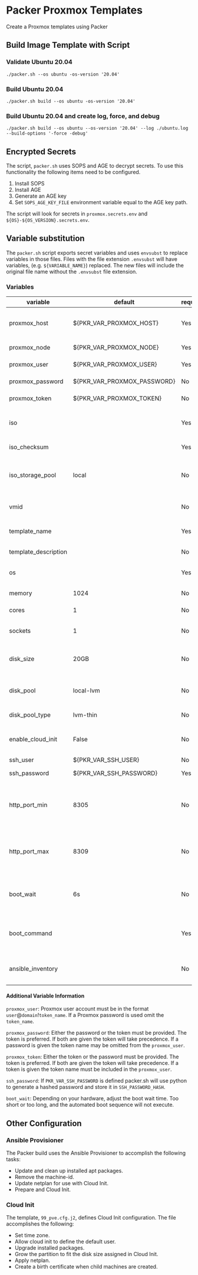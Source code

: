 # Packer Proxmox Templates

Create a Proxmox templates using Packer

## Build Image Template with Script

### Validate Ubuntu 20.04

```shell
./packer.sh --os ubuntu -os-version '20.04'
```

### Build Ubuntu 20.04

```shell
./packer.sh build --os ubuntu -os-version '20.04'
```

### Build Ubuntu 20.04 and create log, force, and debug

```shell
./packer.sh build --os ubuntu --os-version '20.04' --log ./ubuntu.log --build-options '-force -debug'
```

## Encrypted Secrets

The script, `packer.sh` uses SOPS and AGE to decrypt secrets.  To use this functionality the following items need to be configured.

1. Install SOPS
2. Install AGE
3. Generate an AGE key
4. Set `SOPS_AGE_KEY_FILE` environment variable equal to the AGE key path.

The script will look for secrets in `proxmox.secrets.env` and `${OS}-${OS_VERSION}.secrets.env`.

## Variable substitution

The `packer.sh` script exports secret variables and uses `envsubst` to replace variables in those files.  Files with the file extension `.envsubst` will have variables, (e.g. `${VARIABLE_NAME}`) replaced.  The new files will include the original file name without the `.envsubst` file extension.

### Variables

| variable             | default                     | required | description                                      |
| -------------------- | --------------------------- | -------- | ------------------------------------------------ |
| proxmox_host         | ${PKR_VAR_PROXMOX_HOST}     | Yes      | Proxmox FQDN host name and port                  |
| proxmox_node         | ${PKR_VAR_PROXMOX_NODE}     | Yes      | Proxmox node name                                |
| proxmox_user         | ${PKR_VAR_PROXMOX_USER}     | Yes      | Proxmox user name                                |
| proxmox_password     | ${PKR_VAR_PROXMOX_PASSWORD} | No       | Proxmox password                                 |
| proxmox_token        | ${PKR_VAR_PROXMOX_TOKEN}    | No       | Proxmox api token                                |
| iso                  |                             | Yes      | URL to an ISO which will upload to Proxmox       |
| iso_checksum         |                             | Yes      | Checksum of the ISO                              |
| iso_storage_pool     | local                       | No       | Proxmox storage pool to upload the ISO           |
| vmid                 |                             | No       | Proxmox virtual machine ID                       |
| template_name        |                             | Yes      | Name of template in Proxmox                      |
| template_description |                             | No       | Proxmox notes field                              |
| os                   |                             | Yes      | Operating system type                            |
| memory               | 1024                        | No       | Memory in MB                                     |
| cores                | 1                           | No       | Number of CPU cores                              |
| sockets              | 1                           | No       | Number of CPU sockets                            |
| disk_size            | 20GB                        | No       | The size of the disk including a unit suffix     |
| disk_pool            | local-lvm                   | No       | Name of Proxmox storage pool                     |
| disk_pool_type       | lvm-thin                    | No       | Type of the pool                                 |
| enable_cloud_init    | False                       | No       | Add Cloud init drive to disk_pool location       |
| ssh_user             | ${PKR_VAR_SSH_USER}         | No       | SSH user                                         |
| ssh_password         | ${PKR_VAR_SSH_PASSWORD}     | Yes      | SSH password                                     |
| http_port_min        | 8305                        | No       | Minimum port number for the Packer HTTP server   |
| http_port_max        | 8309                        | No       | Maximum port number for the Packer HTTP server   |
| boot_wait            | 6s                          | No       | Seconds to wait before entering the boot command |
| boot_command         |                             | Yes      | Boot command to auto install Ubuntu              |
| ansible_inventory    |                             | No       | Path to existing Ansible inventory               |

#### Additional Variable Information

`proxmox_user`: Proxmox user account must be in the format `user`@`domain`!`token_name`.  If a Proxmox password is used omit the `token_name`.

`proxmox_password`: Either the password or the token must be provided.  The token is preferred.  If both are given the token will take precedence. If a password is given the token name may be omitted from the `proxmox_user`.

`proxmox_token`: Either the token or the password must be provided.  The token is preferred.  If both are given the token will take precedence. If a token is given the token name must be included in the `proxmox_user`.

`ssh_password`: If `PKR_VAR_SSH_PASSWORD` is defined packer.sh will use python to generate a hashed password and store it in `SSH_PASSWORD_HASH`.

`boot_wait`: Depending on your hardware, adjust the boot wait time.  Too short or too long, and the automated boot sequence will not execute.

## Other Configuration

### Ansible Provisioner

The Packer build uses the Ansible Provisioner to accomplish the following tasks:

- Update and clean up installed apt packages.
- Remove the machine-id.
- Update netplan for use with Cloud Init.
- Prepare and Cloud Init.

### Cloud Init

The template, `99_pve.cfg.j2`, defines Cloud Init configuration. The file accomplishes the following:

- Set time zone.
- Allow cloud init to define the default user.
- Upgrade installed packages.
- Grow the partition to fit the disk size assigned in Cloud Init.
- Apply netplan.
- Create a birth certificate when child machines are created.
